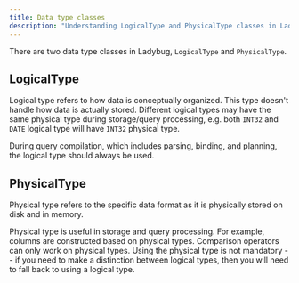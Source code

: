 ```yaml
---
title: Data type classes
description: "Understanding LogicalType and PhysicalType classes in Ladybug's internal architecture"
---
```


There are two data type classes in Ladybug, `LogicalType` and `PhysicalType`.

## LogicalType

Logical type refers to how data is conceptually organized. This type doesn't handle how data is
actually stored. Different logical types may have the same physical type during storage/query
processing, e.g. both `INT32` and `DATE` logical type will have `INT32` physical type.

During query compilation, which includes parsing, binding, and planning, the logical type should always be used.

## PhysicalType

Physical type refers to the specific data format as it is physically stored on disk and in memory.

Physical type is useful in storage and query processing. For example, columns are constructed based on
physical types. Comparison operators can only work on physical types. Using the physical type is not
mandatory -- if you need to make a distinction between logical types, then you will
need to fall back to using a logical type.
